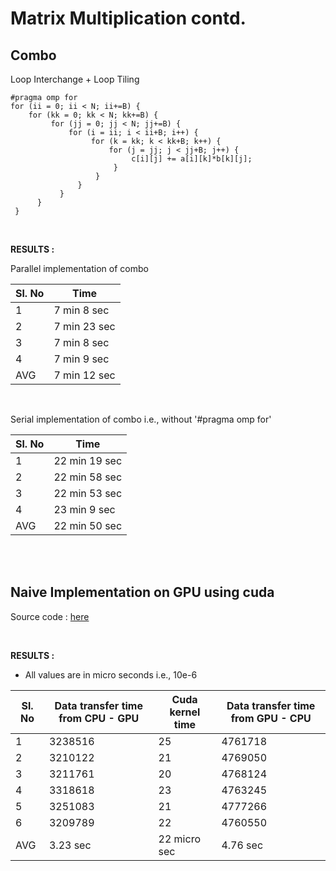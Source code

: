 # Matrix Multiplication contd.

## Combo 
Loop Interchange + Loop Tiling
```
#pragma omp for
for (ii = 0; ii < N; ii+=B) {
    for (kk = 0; kk < N; kk+=B) {
         for (jj = 0; jj < N; jj+=B) {
             for (i = ii; i < ii+B; i++) {
                  for (k = kk; k < kk+B; k++) {
                      for (j = jj; j < jj+B; j++) {
                           c[i][j] += a[i][k]*b[k][j];
                       }
                   }
               }
           }
      }
 }
```
<br />

**RESULTS :**
<br />

Parallel implementation of combo

| Sl. No | Time |
| --- | --- |
| 1 | 7 min 8 sec |
| 2 | 7 min 23 sec |
| 3 | 7 min 8 sec |
| 4 | 7 min 9 sec |
| AVG | 7 min 12 sec |

<br />

Serial implementation of combo i.e., without '#pragma omp for'

| Sl. No | Time |
| --- | --- |
| 1 | 22 min 19 sec |
| 2 | 22 min 58 sec |
| 3 | 22 min 53  sec |
| 4 | 23 min 9 sec |
| AVG | 22 min 50 sec |

<br /><br />

## Naive Implementation on GPU using cuda

Source code : [here](https://colab.research.google.com/drive/1qbBkmM6oVZsD2QR8wMi_eTyH1Zhil2FD?usp=sharing)

<br />

**RESULTS :**
<br />

- All values are in micro seconds i.e., 10e-6

| Sl. No | Data transfer time from CPU - GPU | Cuda kernel time | Data transfer time from GPU - CPU |
| --- | --- | --- | --- |
| 1 | 3238516 | 25 | 4761718 |
| 2 | 3210122 | 21 | 4769050 |
| 3 | 3211761 | 20 | 4768124 |
| 4 | 3318618 | 23 | 4763245 |
| 5 | 3251083 | 21 | 4777266 | 
| 6 | 3209789 | 22 | 4760550 |
| AVG | 3.23 sec | 22 micro sec | 4.76 sec|

<br />
